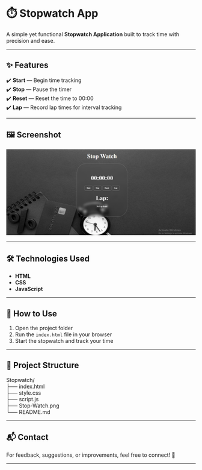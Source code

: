 # ⏱️ Stopwatch App

A simple yet functional **Stopwatch Application** built to track time with precision and ease. 

---

## ✨ Features

✔️ **Start** — Begin time tracking  
✔️ **Stop** — Pause the timer  
✔️ **Reset** — Reset the time to 00:00  
✔️ **Lap** — Record lap times for interval tracking  

---

## 🖼️ Screenshot

<p align="center">
  <img src="./Stop-Watch.png" alt="Stopwatch Screenshot" width="700px" />
</p>

---

## 🛠️ Technologies Used

- **HTML**  
- **CSS**  
- **JavaScript**  

---

## 🚀 How to Use

1. Open the project folder  
2. Run the `index.html` file in your browser  
3. Start the stopwatch and track your time  

---

## 📂 Project Structure

Stopwatch/<br/>
├── index.html<br/>
├── style.css<br/>
├── script.js<br/>
├── Stop-Watch.png<br/>
└── README.md<br/>


---

## 📬 Contact

For feedback, suggestions, or improvements, feel free to connect! 🚀  

---
